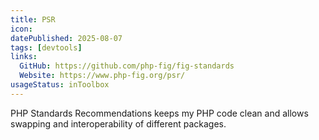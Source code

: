 ```yaml
---
title: PSR
icon:
datePublished: 2025-08-07
tags: [devtools]
links:
  GitHub: https://github.com/php-fig/fig-standards
  Website: https://www.php-fig.org/psr/
usageStatus: inToolbox
---
```


PHP Standards Recommendations keeps my PHP code clean and allows swapping and
interoperability of different packages.
